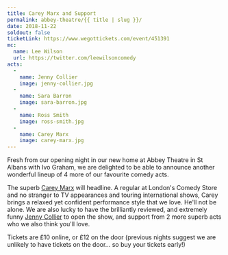 ```yaml
---
title: Carey Marx and Support
permalink: abbey-theatre/{{ title | slug }}/
date: 2018-11-22
soldout: false
ticketLink: https://www.wegottickets.com/event/451391
mc:
  name: Lee Wilson
  url: https://twitter.com/leewilsoncomedy
acts:
  -
    name: Jenny Collier
    image: jenny-collier.jpg
  -
    name: Sara Barron
    image: sara-barron.jpg
  -
    name: Ross Smith
    image: ross-smith.jpg
  -
    name: Carey Marx
    image: carey-marx.jpg
---
```


Fresh from our opening night in our new home at Abbey Theatre in St Albans with Ivo Graham, we are delighted to be able to announce another wonderful lineup of 4 more of our favourite comedy acts.

The superb [Carey Marx](https://www.careymarx.com/) will headline. A regular at London's Comedy Store and no stranger to TV appearances and touring international shows, Carey brings a relaxed yet confident performance style that we love. He'll not be alone. We are also lucky to have the brilliantly reviewed, and extremely funny [Jenny Collier](https://www.jennycolliercomedy.com/about.html) to open the show, and support from 2 more superb acts who we also think you'll love.

Tickets are £10 online, or £12 on the door (previous nights suggest we are unlikely to have tickets on the door... so buy your tickets early!)


